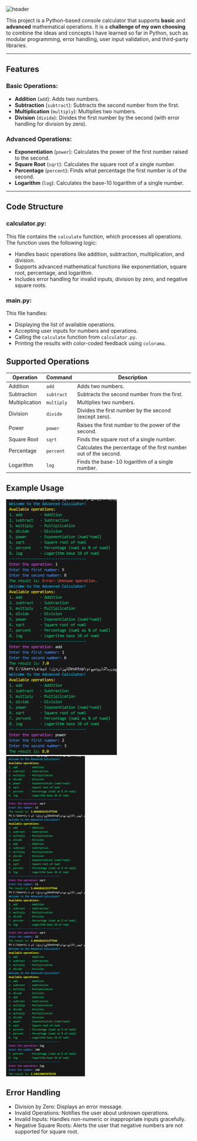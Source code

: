 ![header](https://capsule-render.vercel.app/api?type=venom&height=300&color=gradient&customColorList=25&text=Advanced%20Calculator&fontColor=ccc)

This project is a Python-based console calculator that supports **basic** and **advanced** mathematical operations. It is a **challenge of my own choosing** to combine the ideas and concepts I have learned so far in Python, such as modular programming, error handling, user input validation, and third-party libraries.

---

## Features

### Basic Operations:

- **Addition** (`add`): Adds two numbers.
- **Subtraction** (`subtract`): Subtracts the second number from the first.
- **Multiplication** (`multiply`): Multiplies two numbers.
- **Division** (`divide`): Divides the first number by the second (with error handling for division by zero).

### Advanced Operations:

- **Exponentiation** (`power`): Calculates the power of the first number raised to the second.
- **Square Root** (`sqrt`): Calculates the square root of a single number.
- **Percentage** (`percent`): Finds what percentage the first number is of the second.
- **Logarithm** (`log`): Calculates the base-10 logarithm of a single number.

---

## Code Structure

### calculator.py:

This file contains the `calculate` function, which processes all operations. The function uses the following logic:

- Handles basic operations like addition, subtraction, multiplication, and division.
- Supports advanced mathematical functions like exponentiation, square root, percentage, and logarithm.
- Includes error handling for invalid inputs, division by zero, and negative square roots.

### main.py:

This file handles:

- Displaying the list of available operations.
- Accepting user inputs for numbers and operations.
- Calling the `calculate` function from `calculator.py`.
- Printing the results with color-coded feedback using `colorama`.

## Supported Operations

| Operation      | Command    | Description                                                      |
| -------------- | ---------- | ---------------------------------------------------------------- |
| Addition       | `add`      | Adds two numbers.                                                |
| Subtraction    | `subtract` | Subtracts the second number from the first.                      |
| Multiplication | `multiply` | Multiplies two numbers.                                          |
| Division       | `divide`   | Divides the first number by the second (except zero).            |
| Power          | `power`    | Raises the first number to the power of the second.              |
| Square Root    | `sqrt`     | Finds the square root of a single number.                        |
| Percentage     | `percent`  | Calculates the percentage of the first number out of the second. |
| Logarithm      | `log`      | Finds the base-10 logarithm of a single number.                  |

## Example Usage

![alt text](image.png)
![alt text](image-1.png)

## Error Handling

- Division by Zero: Displays an error message.
- Invalid Operations: Notifies the user about unknown operations.
- Invalid Inputs: Handles non-numeric or inappropriate inputs gracefully.
- Negative Square Roots: Alerts the user that negative numbers are not supported for square root.
